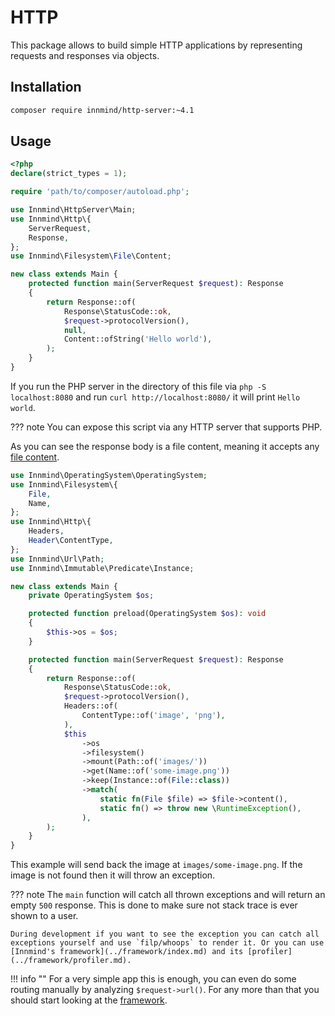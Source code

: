 # HTTP

This package allows to build simple HTTP applications by representing requests and responses via objects.

## Installation

```sh
composer require innmind/http-server:~4.1
```

## Usage

```php title="index.php"
<?php
declare(strict_types = 1);

require 'path/to/composer/autoload.php';

use Innmind\HttpServer\Main;
use Innmind\Http\{
    ServerRequest,
    Response,
};
use Innmind\Filesystem\File\Content;

new class extends Main {
    protected function main(ServerRequest $request): Response
    {
        return Response::of(
            Response\StatusCode::ok,
            $request->protocolVersion(),
            null,
            Content::ofString('Hello world'),
        );
    }
}
```

If you run the PHP server in the directory of this file via `php -S localhost:8080` and run `curl http://localhost:8080/` it will print `Hello world`.

??? note
    You can expose this script via any HTTP server that supports PHP.

As you can see the response body is a file content, meaning it accepts any [file content](../operating-system/filesystem.md).

```php title="index.php"
use Innmind\OperatingSystem\OperatingSystem;
use Innmind\Filesystem\{
    File,
    Name,
};
use Innmind\Http\{
    Headers,
    Header\ContentType,
};
use Innmind\Url\Path;
use Innmind\Immutable\Predicate\Instance;

new class extends Main {
    private OperatingSystem $os;

    protected function preload(OperatingSystem $os): void
    {
        $this->os = $os;
    }

    protected function main(ServerRequest $request): Response
    {
        return Response::of(
            Response\StatusCode::ok,
            $request->protocolVersion(),
            Headers::of(
                ContentType::of('image', 'png'),
            ),
            $this
                ->os
                ->filesystem()
                ->mount(Path::of('images/'))
                ->get(Name::of('some-image.png'))
                ->keep(Instance::of(File::class))
                ->match(
                    static fn(File $file) => $file->content(),
                    static fn() => throw new \RuntimeException(),
                ),
        );
    }
}
```

This example will send back the image at `images/some-image.png`. If the image is not found then it will throw an exception.

??? note
    The `main` function will catch all thrown exceptions and will return an empty `500` response. This is done to make sure not stack trace is ever shown to a user.

    During development if you want to see the exception you can catch all exceptions yourself and use `filp/whoops` to render it. Or you can use [Innmind's framework](../framework/index.md) and its [profiler](../framework/profiler.md).

!!! info ""
    For a very simple app this is enough, you can even do some routing manually by analyzing `$request->url()`. For any more than that you should start looking at the [framework](../framework/index.md).
